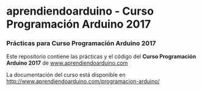# aprendiendoarduino - Curso Programación Arduino 2017
### Prácticas para Curso Programación Arduino 2017

Este repositorio contiene las prácticas y el código del **Curso Programación Arduino 2017** de www.aprendiendoarduino.com

La documentación del curso está disponible en http://www.aprendiendoarduino.com/programacion-arduino/

